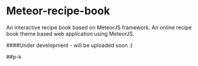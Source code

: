 # Meteor-recipe-book
An interactive recipe book based on MeteorJS framework. An online recipe book theme based web application using MeteorJS.

####Under development - will be uploaded soon :)

##p-k
